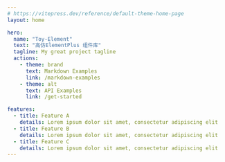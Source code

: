 ```yaml
---
# https://vitepress.dev/reference/default-theme-home-page
layout: home

hero:
  name: "Toy-Element"
  text: "高仿ElementPlus 组件库"
  tagline: My great project tagline
  actions:
    - theme: brand
      text: Markdown Examples
      link: /markdown-examples
    - theme: alt
      text: API Examples
      link: /get-started

features:
  - title: Feature A
    details: Lorem ipsum dolor sit amet, consectetur adipiscing elit
  - title: Feature B
    details: Lorem ipsum dolor sit amet, consectetur adipiscing elit
  - title: Feature C
    details: Lorem ipsum dolor sit amet, consectetur adipiscing elit
---
```


